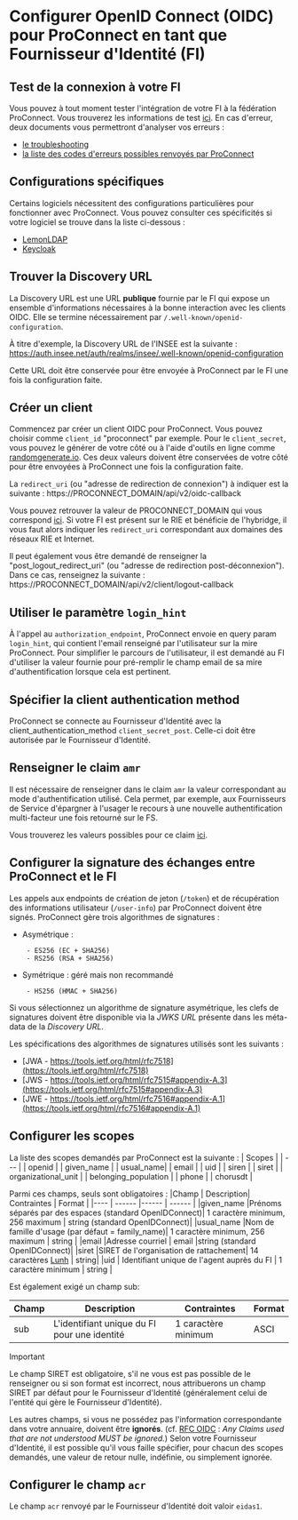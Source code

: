 # Configurer OpenID Connect (OIDC) pour ProConnect en tant que Fournisseur d'Identité (FI)

## Test de la connexion à votre FI

Vous pouvez à tout moment tester l'intégration de votre FI à la fédération ProConnect. Vous trouverez les informations de test [ici](./test-configuration-fi.md).
En cas d'erreur, deux documents vous permettront d'analyser vos erreurs :

- [le troubleshooting](./troubleshooting-fi.md)
- [la liste des codes d'erreurs possibles renvoyés par ProConnect](https://github.com/france-connect/sources/blob/main/back/_doc/erreurs.md)

## Configurations spécifiques

Certains logiciels nécessitent des configurations particulières pour fonctionner avec ProConnect. Vous pouvez consulter ces spécificités si votre logiciel se trouve dans la liste ci-dessous :

- [LemonLDAP](./idp-configs/lemon-ldap.md)
- [Keycloak](./idp-configs/keycloak/configuration.md)

## Trouver la Discovery URL

La Discovery URL est une URL **publique** fournie par le FI qui expose un ensemble d'informations nécessaires à la bonne interaction avec les clients OIDC. Elle se termine nécessairement par `/.well-known/openid-configuration`.

À titre d'exemple, la Discovery URL de l'INSEE est la suivante : https://auth.insee.net/auth/realms/insee/.well-known/openid-configuration

Cette URL doit être conservée pour être envoyée à ProConnect par le FI une fois la configuration faite.

## Créer un client

Commencez par créer un client OIDC pour ProConnect. Vous pouvez choisir comme `client_id` "proconnect" par exemple. Pour le `client_secret`, vous pouvez le générer de votre côté ou à l'aide d'outils en ligne comme [randomgenerate.io](https://randomgenerate.io/random-string-generator).
Ces deux valeurs doivent être conservées de votre côté pour être envoyées à ProConnect une fois la configuration faite.

La `redirect_uri` (ou "adresse de redirection de connexion") à indiquer est la suivante :
https://PROCONNECT_DOMAIN/api/v2/oidc-callback

Vous pouvez retrouver la valeur de PROCONNECT_DOMAIN qui vous correspond [ici](../resources/valeur_ac_domain.md). Si votre FI est présent sur le RIE et bénéficie de l'hybridge, il vous faut alors indiquer les `redirect_uri` correspondant aux domaines des réseaux RIE et Internet.

Il peut également vous être demandé de renseigner la "post_logout_redirect_uri" (ou "adresse de redirection post-déconnexion"). Dans ce cas, renseignez la suivante :
https://PROCONNECT_DOMAIN/api/v2/client/logout-callback

## Utiliser le paramètre `login_hint`

À l'appel au `authorization_endpoint`, ProConnect envoie en query param `login_hint`, qui contient l'email renseigné par l'utilisateur sur la mire ProConnect.
Pour simplifier le parcours de l'utilisateur, il est demandé au FI d'utiliser la valeur fournie pour pré-remplir le champ email de sa mire d'authentification lorsque cela est pertinent.

## Spécifier la client authentication method

ProConnect se connecte au Fournisseur d'Identité avec la client_authentication_method `client_secret_post`. Celle-ci doit être autorisée par le Fournisseur d'Identité.

## Renseigner le claim `amr`

Il est nécessaire de renseigner dans le claim `amr` la valeur correspondant au mode d'authentification utilisé. Cela permet, par exemple, aux Fournisseurs de Service d'épargner à l'usager le recours à une nouvelle authentification multi-facteur une fois retourné sur le FS.

Vous trouverez les valeurs possibles pour ce claim [ici](../resources/claim_amr.md).

## Configurer la signature des échanges entre ProConnect et le FI

Les appels aux endpoints de création de jeton (`/token`) et de récupération des informations utilisateur (`/user-info`) par ProConnect doivent être signés.
ProConnect gère trois algorithmes de signatures :

- Asymétrique :

       - ES256 (EC + SHA256)
       - RS256 (RSA + SHA256)

- Symétrique : géré mais non recommandé

       - HS256 (HMAC + SHA256)

Si vous sélectionnez un algorithme de signature asymétrique, les clefs de signatures doivent être disponible via la _JWKS URL_ présente dans les méta-data de la _Discovery URL_.

Les spécifications des algorithmes de signatures utilisés sont les suivants :

- [JWA - https://tools.ietf.org/html/rfc7518](https://tools.ietf.org/html/rfc7518)
- [JWS - https://tools.ietf.org/html/rfc7515#appendix-A.3](https://tools.ietf.org/html/rfc7515#appendix-A.3)
- [JWE - https://tools.ietf.org/html/rfc7516#appendix-A.1](https://tools.ietf.org/html/rfc7516#appendix-A.1)

## Configurer les scopes

La liste des scopes demandés par ProConnect est la suivante :
| Scopes |
| --- |
| openid |
| given_name |
| usual_name|
| email |
| uid |
| siren |
| siret |
| organizational_unit |
| belonging_population |
| phone |
| chorusdt |

Parmi ces champs, seuls sont obligatoires :
|Champ | Description| Contraintes | Format |
|---- | ------ |------ | ------ |
|given_name |Prénoms séparés par des espaces (standard OpenIDConnect)| 1 caractère minimum, 256 maximum | string (standard OpenIDConnect)|
|usual_name |Nom de famille d'usage (par défaut = family_name)| 1 caractère minimum, 256 maximum | string |
|email |Adresse courriel | email |string (standard OpenIDConnect)|
|siret |SIRET de l'organisation de rattachement| 14 caractères [Lunh](https://fr.wikipedia.org/wiki/Formule_de_Luhn) | string|
|uid | Identifiant unique de l'agent auprès du FI | 1 caractère minimum | string |

Est également exigé un champ sub:

| Champ | Description                                  | Contraintes         | Format |
| ----- | -------------------------------------------- | ------------------- | ------ |
| sub   | L'identifiant unique du FI pour une identité | 1 caractère minimum | ASCI   |

> [!IMPORTANT]
> Le champ SIRET est obligatoire, s'il ne vous est pas possible de le renseigner ou si son format est incorrect, nous attribuerons un champ SIRET par défaut pour le Fournisseur d'Identité (généralement celui de l'entité qui gère le Fournisseur d'Identité).

Les autres champs, si vous ne possédez pas l'information correspondante dans votre annuaire, doivent être **ignorés**. (cf. [RFC OIDC](https://openid.net/specs/openid-connect-core-1_0.html#IDToken) : _Any Claims used that are not understood MUST be ignored._)
Selon votre Fournisseur d'Identité, il est possible qu'il vous faille spécifier, pour chacun des scopes demandés, une valeur de retour nulle, indéfinie, ou simplement ignorée.

## Configurer le champ `acr`

Le champ `acr` renvoyé par le Fournisseur d'Identité doit valoir `eidas1`.
